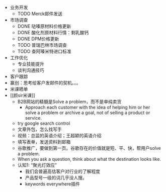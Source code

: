 - 业务开发
	- TODO Merck邮件发送
- 市场调查
	- DONE 哒嗪原材料价格更新
	- DONE 酸化剂原材料行情：剩乳酸钙
	- DONE DPM价格更新
	- TODO 普瑞巴林市场调查
	- TODO 查阿嗪米特进口标准
- 工作优化
	- 专业技能提升
	- 谈判沟通技巧
- 客户跟踪
- 赢创：思考给客户发邮件的契机。。。
- 米课晒单
- [[颜sir米课]]
	- B2B网站的精髓是Solve a problem，而不是单纯卖货
		- Approach each customer with the idea of helping him or her solve a problem or archive a goal, not of selling a product or service.
	- try google search control
	- 文章外包，怎么找写手
	- 视频：总监的英语介绍；王超颖的英语介绍
	- 填写表单，发送资料到邮箱
	- 谷歌推广，要做到第一页。谷歌存在的价值就是短、平、快，帮用户solve a problem.
	- When you ask a question, think about what the destination looks like.
	- 认知1: “聚光灯效应”
		- 我们会普遍高估客户对行业的了解程度
		- 产品型号一级的词几乎没人搜。
		- keywords everywhere插件
